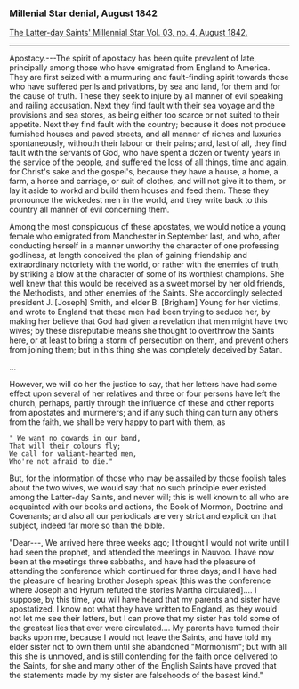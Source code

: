 ### Millenial Star denial, August 1842

[The Latter-day Saints' Millennial Star Vol. 03, no. 4, August 1842.](http://contentdm.lib.byu.edu/cdm/compoundobject/collection/MStar/id/20948/rec/3)

---

Apostacy.---The spirit of apostacy has been quite prevalent of late, principally among those who have emigrated from England to America.  They are first seized with a murmuring and fault-finding spirit towards those who have suffered perils and privations, by sea and land, for them and for the cause of truth.  These they seek to injure by all manner of evil speaking and railing accusation.  Next they find fault with their sea voyage and the provisions and sea stores, as being either too scarce or not suited to their appetite.  Next they find fault with the country; because it does not produce furnished houses and paved streets, and all manner of riches and luxuries spontaneously, withouth their labour or their pains; and, last of all, they find fault with the servants of God, who have spent a dozen or twenty years in the service of the people, and suffered the loss of all things, time and again, for Christ's sake and the gospel's, because they have a house, a home, a farm, a horse and carriage, or suit of clothes, and will not give it to them, or lay it aside to workd and build them houses and feed them.  These they pronounce the wickedest men in the world, and they write back to this country all manner of evil concerning them.

Among the most conspicuous of these apostates, we would notice a young female who emigrated from Manchester in September last, and who, after conducting herself in a manner unworthy the character of one professing godliness, at length conceived the plan of gaining friendship and extraordinary notoriety with the world, or rather with the enemies of truth, by striking a blow at the character of some of its worthiest champions. She well knew that this would be received as a sweet morsel by her old friends, the Methodists, and other enemies of the Saints. She accordingly selected president J. [Joseph] Smith, and elder B. [Brigham] Young for her victims, and wrote to England that these men had been trying to seduce her, by making her believe that God had given a revelation that men might have two wives; by these disreputable means she thought to overthrow the Saints here, or at least to bring a storm of persecution on them, and prevent others from joining them; but in this thing she was completely deceived by Satan.

...

However, we will do her the justice to say, that her letters have had some
effect upon several of her relatives and three or four persons have left the
church, perhaps, partly through the influence of these and other reports from
apostates and murmerers; and if any such thing can turn any others from the
faith, we shall be very happy to part with them, as

    " We want no cowards in our band,
    That will their colours fly;
    We call for valiant-hearted men,
    Who're not afraid to die."

But, for the information of those who may be assailed by those foolish tales
about the two wives, we would say that no such principle ever existed among
the Latter-day Saints, and never will; this is well known to all who are
acquainted with our books and actions, the Book of Mormon, Doctrine and
Covenants; and also all our periodicals are very strict and explicit on that
subject, indeed far more so than the bible.

"Dear---, We arrived here three weeks ago; I thought I would not write until I had seen the prophet, and attended the meetings in Nauvoo. I have now been at the meetings three sabbaths, and have had the pleasure of attending the conference which continued for three days; and I have had the pleasure of hearing brother Joseph speak [this was the conference where Joseph and Hyrum refuted the stories Martha circulated].... I suppose, by this time, you will have heard that my parents and sister have apostatized. I know not what they have written to England, as they would not let me see their letters, but I can prove that my sister has told some of the greatest lies that ever were circulated.... My parents have turned their backs upon me, because I would not leave the Saints, and have told my elder sister not to own them until she abandoned "Mormonism"; but with all this she is unmoved, and is still contending for the faith once delivered to the Saints, for she and many other of the English Saints have proved that the statements made by my sister are falsehoods of the basest kind."
